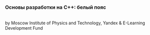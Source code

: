 ### Основы разработки на C++: белый пояс
<br>by Moscow Institute of Physics and Technology, Yandex & E-Learning Development Fund</br>
